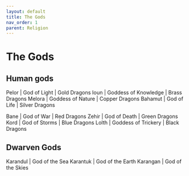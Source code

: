 ```yaml
---
layout: default
title: The Gods
nav_order: 1
parent: Religion
---
```


# The Gods

## Human gods

Pelor | God of Light | Gold Dragons
Ioun | Goddess of Knowledge | Brass Dragons
Melora | Goddess of Nature | Copper Dragons
Bahamut | God of Life | Silver Dragons

Bane | God of War | Red Dragons
Zehir | God of Death | Green Dragons
Kord | God of Storms | Blue Dragons
Lolth | Goddess of Trickery | Black Dragons

## Dwarven Gods

Karandul | God of the Sea
Karantuk | God of the Earth
Karangan | God of the Skies